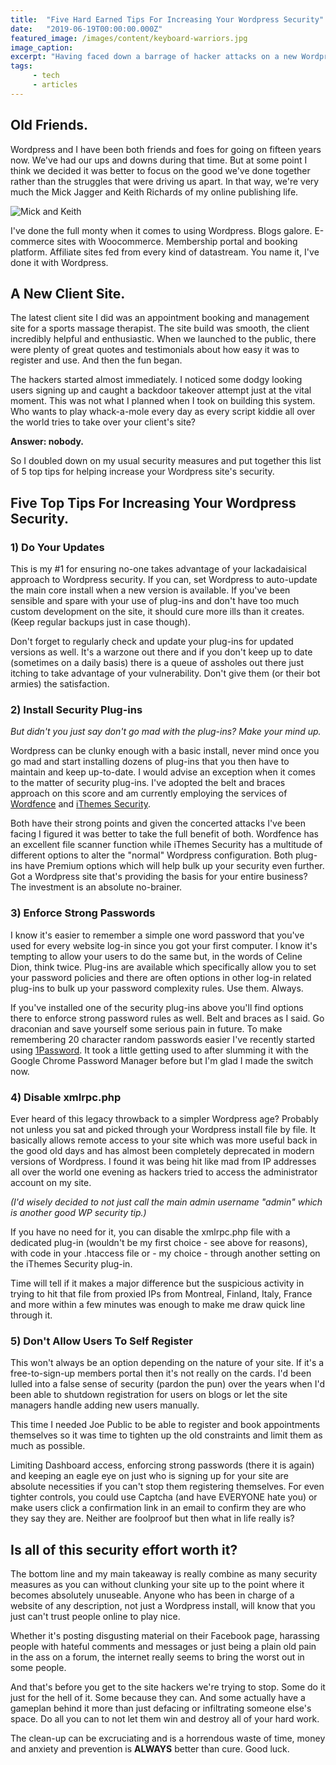 ```yaml
---
title:  "Five Hard Earned Tips For Increasing Your Wordpress Security"
date:   "2019-06-19T00:00:00.000Z"
featured_image: /images/content/keyboard-warriors.jpg
image_caption: 
excerpt: "Having faced down a barrage of hacker attacks on a new Wordpress install, Alan outlines five of his top hard-earned tips for increasing your Wordpress website's security."
tags: 
     - tech
     - articles
---
```

## Old Friends.

Wordpress and I have been both friends and foes for going on fifteen years now. We've had our ups and downs during that time. But at some point I think we decided it was better to focus on the good we've done together rather than the struggles that were driving us apart. In that way, we're very much the Mick Jagger and Keith Richards of my online publishing life.

![Mick and Keith](/images/content/mick-keith.jpg)

I've done the full monty when it comes to using Wordpress. Blogs galore. E-commerce sites with Woocommerce. Membership portal and booking platform. Affiliate sites fed from every kind of datastream. You name it, I've done it with Wordpress.

## A New Client Site.

The latest client site I did was an appointment booking and management site for a sports massage therapist. The site build was smooth, the client incredibly helpful and enthusiastic. When we launched to the public, there were plenty of great quotes and testimonials about how easy it was to register and use. And then the fun began.

The hackers started almost immediately. I noticed some dodgy looking users signing up and caught a backdoor takeover attempt just at the vital moment. This was not what I planned when I took on building this system. Who wants to play whack-a-mole every day as every script kiddie all over the world tries to take over your client's site?

**Answer: nobody.**

So I doubled down on my usual security measures and put together this list of 5 top tips for helping increase your Wordpress site's security.

## Five Top Tips For Increasing Your Wordpress Security.

### 1) Do Your Updates

This is my #1 for ensuring no-one takes advantage of your lackadaisical approach to Wordpress security. If you can, set Wordpress to auto-update the main core install when a new version is available. If you've been sensible and spare with your use of plug-ins and don't have too much custom development on the site, it should cure more ills than it creates. (Keep regular backups just in case though).

Don't forget to regularly check and update your plug-ins for updated versions as well. It's a warzone out there and if you don't keep up to date (sometimes on a daily basis) there is a queue of assholes out there just itching to take advantage of your vulnerability. Don't give them (or their bot armies) the satisfaction.

### 2) Install Security Plug-ins

_But didn't you just say don't go mad with the plug-ins? Make your mind up._

Wordpress can be clunky enough with a basic install, never mind once you go mad and start installing dozens of plug-ins that you then have to maintain and keep up-to-date. I would advise an exception when it comes to the matter of security plug-ins. I've adopted the belt and braces approach on this score and am currently employing the services of [Wordfence](https://www.wordfence.com/) and [iThemes Security](https://ithemes.com/security/).

Both have their strong points and given the concerted attacks I've been facing I figured it was better to take the full benefit of both. Wordfence has an excellent file scanner function while iThemes Security has a multitude of different options to alter the "normal" Wordpress configuration. Both plug-ins have Premium options which will help bulk up your security even further. Got a Wordpress site that's providing the basis for your entire business? The investment is an absolute no-brainer.

### 3) Enforce Strong Passwords

I know it's easier to remember a simple one word password that you've used for every website log-in since you got your first computer. I know it's tempting to allow your users to do the same but, in the words of Celine Dion, think twice. Plug-ins are available which specifically allow you to set your password policies and there are often options in other log-in related plug-ins to bulk up your password complexity rules. Use them. Always.

If you've installed one of the security plug-ins above you'll find options there to enforce strong password rules as well. Belt and braces as I said. Go draconian and save yourself some serious pain in future. To make remembering 20 character random passwords easier I've recently started using [1Password](https://1password.com). It took a little getting used to after slumming it with the Google Chrome Password Manager before but I'm glad I made the switch now.

### 4) Disable xmlrpc.php

Ever heard of this legacy throwback to a simpler Wordpress age? Probably not unless you sat and picked through your Wordpress install file by file. It basically allows remote access to your site which was more useful back in the good old days and has almost been completely deprecated in modern versions of Wordpress. I found it was being hit like mad from IP addresses all over the world one evening as hackers tried to access the administrator account on my site.

_(I'd wisely decided to not just call the main admin username "admin" which is another good WP security tip.)_

If you have no need for it, you can disable the xmlrpc.php file with a dedicated plug-in (wouldn't be my first choice - see above for reasons), with code in your .htaccess file or - my choice - through another setting on the iThemes Security plug-in.

Time will tell if it makes a major difference but the suspicious activity in trying to hit that file from proxied IPs from Montreal, Finland, Italy, France and more within a few minutes was enough to make me draw quick line through it.

### 5) Don't Allow Users To Self Register

This won't always be an option depending on the nature of your site. If it's a free-to-sign-up members portal then it's not really on the cards. I'd been lulled into a false sense of security (pardon the pun) over the years when I'd been able to shutdown registration for users on blogs or let the site managers handle adding new users manually.

This time I needed Joe Public to be able to register and book appointments themselves so it was time to tighten up the old constraints and limit them as much as possible.

Limiting Dashboard access, enforcing strong passwords (there it is again) and keeping an eagle eye on just who is signing up for your site are absolute necessities if you can't stop them registering themselves. For even tighter controls, you could use Captcha (and have EVERYONE hate you) or make users click a confirmation link in an email to confirm they are who they say they are. Neither are foolproof but then what in life really is?

## Is all of this security effort worth it?

The bottom line and my main takeaway is really combine as many security measures as you can without clunking your site up to the point where it becomes absolutely unuseable. Anyone who has been in charge of a website of any description, not just a Wordpress install, will know that you just can't trust people online to play nice.

Whether it's posting disgusting material on their Facebook page, harassing people with hateful comments and messages or just being a plain old pain in the ass on a forum, the internet really seems to bring the worst out in some people.

And that's before you get to the site hackers we're trying to stop. Some do it just for the hell of it. Some because they can. And some actually have a gameplan behind it more than just defacing or infiltrating someone else's space. Do all you can to not let them win and destroy all of your hard work.

The clean-up can be excruciating and is a horrendous waste of time, money and anxiety and prevention is **ALWAYS** better than cure. Good luck.